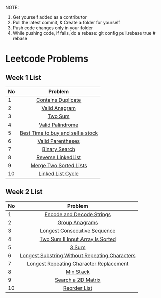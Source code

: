 NOTE: 
1) Get yourself added as a contributor
2) Pull the latest commit, & Create a folder for yourself
3) Push code changes only in your folder
4) While pushing code, if fails, do a rebase: git config pull.rebase true   # rebase
   
# Leetcode Problems
## Week 1 List

| No            | Problem    | 
| ------------- |:-------------:|
| 1 | [Contains Duplicate](https://leetcode.com/problems/contains-duplicate/description/) |
| 2 | [Valid Anagram](https://leetcode.com/problems/valid-anagram/description/) |
| 3 | [Two Sum](https://leetcode.com/problems/two-sum/description/) |
| 4 | [Valid Palindrome](https://leetcode.com/problems/valid-palindrome/description/) |
| 5 | [Best Time to buy and sell a stock](https://leetcode.com/problems/best-time-to-buy-and-sell-stock/description/) |
| 6 | [Valid Parentheses](https://leetcode.com/problems/valid-parentheses/description/) |
| 7 | [Binary Search](https://leetcode.com/problems/binary-search/description/) |
| 8 | [Reverse LinkedList](https://leetcode.com/problems/reverse-linked-list/description/) |
| 9 | [Merge Two Sorted Lists](https://leetcode.com/problems/merge-two-sorted-lists/description/) |
| 10 | [Linked List Cycle](https://leetcode.com/problems/linked-list-cycle/description/) |

## Week 2 List

| No            | Problem    | 
| ------------- |:-------------:|
| 1 | [Encode and Decode Strings](https://leetcode.com/problems/encode-and-decode-strings/description/) |
| 2 | [Group Anagrams ](https://leetcode.com/problems/group-anagrams/description/) |
| 3 | [Longest Consecutive Sequence](https://leetcode.com/problems/longest-consecutive-sequence/description/) |
| 4 | [Two Sum II Input Array Is Sorted](https://leetcode.com/problems/two-sum-ii-input-array-is-sorted/description/) |
| 5 | [3 Sum](https://leetcode.com/problems/3sum/description/) |
| 6 | [Longest Substring Without Repeating Characters](https://leetcode.com/problems/longest-substring-without-repeating-characters/description/) |
| 7 | [Longest Repeating Character Replacement](https://leetcode.com/problems/longest-repeating-character-replacement/description/) |
| 8 | [Min Stack](https://leetcode.com/problems/min-stack/description/) |
| 9 | [Search a 2D Matrix](https://leetcode.com/problems/search-a-2d-matrix/description/) |
| 10 | [Reorder List](https://leetcode.com/problems/reorder-list/description/) |
